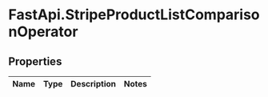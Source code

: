 # FastApi.StripeProductListComparisonOperator

## Properties
Name | Type | Description | Notes
------------ | ------------- | ------------- | -------------
